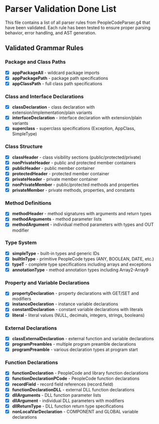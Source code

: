 # Parser Validation Done List

This file contains a list of all parser rules from PeopleCodeParser.g4 that have been validated. Each rule has been tested to ensure proper parsing behavior, error handling, and AST generation.

## Validated Grammar Rules

### Package and Class Paths
- [x] **appPackageAll** - wildcard package imports
- [x] **appPackagePath** - package path specifications
- [x] **appClassPath** - full class path specifications

### Class and Interface Declarations
- [x] **classDeclaration** - class declaration with extension/implementation/plain variants
- [x] **interfaceDeclaration** - interface declaration with extension/plain variants
- [x] **superclass** - superclass specifications (Exception, AppClass, SimpleType)

### Class Structure
- [x] **classHeader** - class visibility sections (public/protected/private)
- [x] **nonPrivateHeader** - public and protected member containers
- [x] **publicHeader** - public member container
- [x] **protectedHeader** - protected member container
- [x] **privateHeader** - private member container
- [x] **nonPrivateMember** - public/protected methods and properties
- [x] **privateMember** - private methods, properties, and constants

### Method Definitions
- [x] **methodHeader** - method signatures with arguments and return types
- [x] **methodArguments** - method parameter lists
- [x] **methodArgument** - individual method parameters with types and OUT modifier

### Type System
- [x] **simpleType** - built-in types and generic IDs
- [x] **builtInType** - primitive PeopleCode types (ANY, BOOLEAN, DATE, etc.)
- [x] **typeT** - complete type specifications including arrays and exceptions
- [x] **annotationType** - method annotation types including Array2-Array9

### Property and Variable Declarations
- [x] **propertyDeclaration** - property declarations with GET/SET and modifiers
- [x] **instanceDeclaration** - instance variable declarations
- [x] **constantDeclaration** - constant variable declarations with literals
- [x] **literal** - literal values (NULL, decimals, integers, strings, booleans)

### External Declarations
- [x] **classExternalDeclaration** - external function and variable declarations
- [x] **programPreambles** - multiple program preamble declarations
- [x] **programPreamble** - various declaration types at program start

### Function Declarations
- [x] **functionDeclaration** - PeopleCode and library function declarations
- [x] **functionDeclarationPCode** - PeopleCode function declarations
- [x] **recordField** - record field references (record.field)
- [x] **functionDeclarationDLL** - external DLL function declarations
- [x] **dllArguments** - DLL function parameter lists
- [x] **dllArgument** - individual DLL parameters with modifiers
- [x] **dllReturnType** - DLL function return type specifications
- [x] **nonLocalVarDeclaration** - COMPONENT and GLOBAL variable declarations